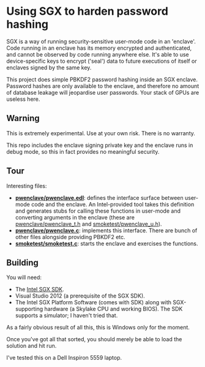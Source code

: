 Using SGX to harden password hashing
====================================

SGX is a way of running security-sensitive user-mode code in an 'enclave'.
Code running in an enclave has its memory encrypted and authenticated, and cannot be
observed by code running anywhere else.  It's able to use device-specific
keys to encrypt ('seal') data to future executions of itself or enclaves signed by the
same key.

This project does simple PBKDF2 password hashing inside an SGX enclave.
Password hashes are only available to the enclave, and therefore no amount of
database leakage will jeopardise user passwords.  Your stack of GPUs are useless here.

Warning
-------

This is extremely experimental.  Use at your own risk. There is no warranty.

This repo includes the enclave signing private key and the enclave
runs in debug mode, so this in fact provides no meaningful security.

Tour
----

Interesting files:

* **[pwenclave/pwenclave.edl](pwenclave/pwenclave.edl)**: defines the interface surface between user-mode code and the enclave.
  An Intel-provided tool takes this definition and generates stubs for calling these functions in user-mode and converting
  arguments in the enclave (these are [pwenclave/pwenclave_t.h](pwenclave/pwenclave_t.h)
  and [smoketest/pwenclave_u.h](smoketest/pwenclave_u.h)).
* **[pwenclave/pwenclave.c](pwenclave/pwenclave.c)**: implements this interface.  There are bunch of other files alongside providing PBKDF2 etc.
* **[smoketest/smoketest.c](smoketest/smoketest.c)**: starts the enclave and exercises the functions.

Building
--------

You will need:

- The [Intel SGX SDK](https://software.intel.com/en-us/sgx-sdk).
- Visual Studio 2012 (a prerequisite of the SGX SDK).
- The Intel SGX Platform Software (comes with SDK) along with SGX-supporting hardware (a Skylake CPU and working BIOS).  The SDK supports a simulator; I haven't tried that.

As a fairly obvious result of all this, this is Windows only for the moment.

Once you've got all that sorted, you should merely be able to load the solution and hit run.

I've tested this on a Dell Inspiron 5559 laptop.
